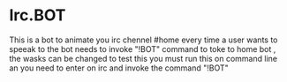 # Irc.BOT
This is a bot to animate you irc chennel  #home every time a user wants to speeak to the bot needs to invoke "!BOT" command to toke to home bot , the wasks can be changed
to test this you must run this on command line an you need to enter on irc and invoke the command "!BOT"

